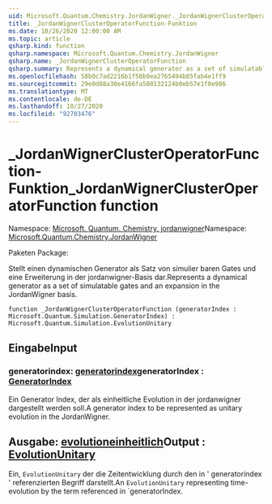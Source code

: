 ```yaml
---
uid: Microsoft.Quantum.Chemistry.JordanWigner._JordanWignerClusterOperatorFunction
title: _JordanWignerClusterOperatorFunction-Funktion
ms.date: 10/26/2020 12:00:00 AM
ms.topic: article
qsharp.kind: function
qsharp.namespace: Microsoft.Quantum.Chemistry.JordanWigner
qsharp.name: _JordanWignerClusterOperatorFunction
qsharp.summary: Represents a dynamical generator as a set of simulatable gates and an expansion in the JordanWigner basis.
ms.openlocfilehash: 58b0c7ad2216b1f58b9ea2765494b85fab4e1ff9
ms.sourcegitcommit: 29e0d88a30e4166fa580132124b0eb57e1f0e986
ms.translationtype: MT
ms.contentlocale: de-DE
ms.lasthandoff: 10/27/2020
ms.locfileid: "92703476"
---
```

# <a name="_jordanwignerclusteroperatorfunction-function"></a><span data-ttu-id="f9710-102">_JordanWignerClusterOperatorFunction-Funktion</span><span class="sxs-lookup"><span data-stu-id="f9710-102">_JordanWignerClusterOperatorFunction function</span></span>

<span data-ttu-id="f9710-103">Namespace: [Microsoft. Quantum. Chemistry. jordanwigner](xref:Microsoft.Quantum.Chemistry.JordanWigner)</span><span class="sxs-lookup"><span data-stu-id="f9710-103">Namespace: [Microsoft.Quantum.Chemistry.JordanWigner](xref:Microsoft.Quantum.Chemistry.JordanWigner)</span></span>

<span data-ttu-id="f9710-104">Paketen [](https://nuget.org/packages/)</span><span class="sxs-lookup"><span data-stu-id="f9710-104">Package: [](https://nuget.org/packages/)</span></span>


<span data-ttu-id="f9710-105">Stellt einen dynamischen Generator als Satz von simulier baren Gates und eine Erweiterung in der jordanwigner-Basis dar.</span><span class="sxs-lookup"><span data-stu-id="f9710-105">Represents a dynamical generator as a set of simulatable gates and an expansion in the JordanWigner basis.</span></span>

```qsharp
function _JordanWignerClusterOperatorFunction (generatorIndex : Microsoft.Quantum.Simulation.GeneratorIndex) : Microsoft.Quantum.Simulation.EvolutionUnitary
```


## <a name="input"></a><span data-ttu-id="f9710-106">Eingabe</span><span class="sxs-lookup"><span data-stu-id="f9710-106">Input</span></span>

### <a name="generatorindex--generatorindex"></a><span data-ttu-id="f9710-107">generatorindex: [generatorindex](xref:Microsoft.Quantum.Simulation.GeneratorIndex)</span><span class="sxs-lookup"><span data-stu-id="f9710-107">generatorIndex : [GeneratorIndex](xref:Microsoft.Quantum.Simulation.GeneratorIndex)</span></span>

<span data-ttu-id="f9710-108">Ein Generator Index, der als einheitliche Evolution in der jordanwigner dargestellt werden soll.</span><span class="sxs-lookup"><span data-stu-id="f9710-108">A generator index to be represented as unitary evolution in the JordanWigner.</span></span>



## <a name="output--evolutionunitary"></a><span data-ttu-id="f9710-109">Ausgabe: [evolutioneinheitlich](xref:Microsoft.Quantum.Simulation.EvolutionUnitary)</span><span class="sxs-lookup"><span data-stu-id="f9710-109">Output : [EvolutionUnitary](xref:Microsoft.Quantum.Simulation.EvolutionUnitary)</span></span>

<span data-ttu-id="f9710-110">Ein, `EvolutionUnitary` der die Zeitentwicklung durch den in ' generatorindex ' referenzierten Begriff darstellt.</span><span class="sxs-lookup"><span data-stu-id="f9710-110">An `EvolutionUnitary` representing time-evolution by the term referenced in \`generatorIndex.</span></span>